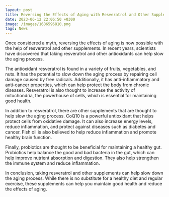 ```yaml
--- 
layout: post 
title: Reversing the Effects of Aging with Resveratrol and Other Supplements
date: 2023-06-12 22:06:50 +0300 
image: /images/1686596810.png
tags: News 
--- 
```


Once considered a myth, reversing the effects of aging is now possible with the help of resveratrol and other supplements. In recent years, scientists have discovered that taking resveratrol and other antioxidants can help slow the aging process. 


The antioxidant resveratrol is found in a variety of fruits, vegetables, and nuts. It has the potential to slow down the aging process by repairing cell damage caused by free radicals. Additionally, it has anti-inflammatory and anti-cancer properties, which can help protect the body from chronic diseases. Resveratrol is also thought to increase the activity of mitochondria, the powerhouse of cells, which is essential for maintaining good health. 


In addition to resveratrol, there are other supplements that are thought to help slow the aging process. CoQ10 is a powerful antioxidant that helps protect cells from oxidative damage. It can also increase energy levels, reduce inflammation, and protect against diseases such as diabetes and cancer. Fish oil is also believed to help reduce inflammation and promote healthy brain function. 


Finally, probiotics are thought to be beneficial for maintaining a healthy gut. Probiotics help balance the good and bad bacteria in the gut, which can help improve nutrient absorption and digestion. They also help strengthen the immune system and reduce inflammation. 


In conclusion, taking resveratrol and other supplements can help slow down the aging process. While there is no substitute for a healthy diet and regular exercise, these supplements can help you maintain good health and reduce the effects of aging.